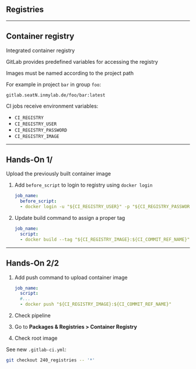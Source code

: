 <!-- .slide: id="gitlab_registries" class="vertical-center" -->

<i class="fa-duotone fa-garage fa-8x fa-duotone-colors-inverted" style="float: right; color: grey;"></i>

## Registries

---

## Container registry

Integrated container registry [](https://docs.gitlab.com/ee/user/packages/container_registry/index.html#build-and-push-by-using-gitlab-cicd)

GitLab provides predefined variables [<i class="fa-solid fa-arrow-right-to-bracket"></i>](#/gitlab_variables) for accessing the registry

Images must be named according to the project path

For example in project `bar` in group `foo`:

    gitlab.seatN.inmylab.de/foo/bar:latest

CI jobs receive environment variables:

- `CI_REGISTRY`
- `CI_REGISTRY_USER`
- `CI_REGISTRY_PASSWORD`
- `CI_REGISTRY_IMAGE`

---

## Hands-On 1/ [<i class="fa fa-comment-code"></i>](https://github.com/nicholasdille/container-slides/tree/240_registries "240_registries")

Upload the previously built container image

1. Add `before_script` to login to registry using `docker login`

    ```yaml
    job_name:
      before_script:
      - docker login -u "${CI_REGISTRY_USER}" -p "${CI_REGISTRY_PASSWORD}" "${CI_REGISTRY}"
    ```
    <!-- .element: style="width: 50em;" -->

1. Update build command to assign a proper tag

    ```yaml
    job_name:
      script:
      - docker build --tag "${CI_REGISTRY_IMAGE}:${CI_COMMIT_REF_NAME}" .
    ```
    <!-- .element: style="width: 50em;" -->

---

## Hands-On 2/2 [<i class="fa fa-comment-code"></i>](https://github.com/nicholasdille/container-slides/tree/240_registries "240_registries")

1. Add push command to upload container image

    ```yaml
    job_name:
      script:
      #...
      - docker push "${CI_REGISTRY_IMAGE}:${CI_COMMIT_REF_NAME}"
    ```
    <!-- .element: style="width: 35em;" -->

1. Check pipeline
1. Go to **Packages & Registries > Container Registry**
1. Check root image

See new `.gitlab-ci.yml`:

```bash
git checkout 240_registries -- '*'
```
